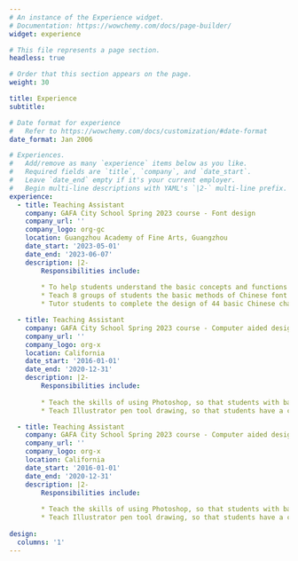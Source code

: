 ```yaml
---
# An instance of the Experience widget.
# Documentation: https://wowchemy.com/docs/page-builder/
widget: experience

# This file represents a page section.
headless: true

# Order that this section appears on the page.
weight: 30

title: Experience
subtitle:

# Date format for experience
#   Refer to https://wowchemy.com/docs/customization/#date-format
date_format: Jan 2006

# Experiences.
#   Add/remove as many `experience` items below as you like.
#   Required fields are `title`, `company`, and `date_start`.
#   Leave `date_end` empty if it's your current employer.
#   Begin multi-line descriptions with YAML's `|2-` multi-line prefix.
experience:
  - title: Teaching Assistant
    company: GAFA City School Spring 2023 course - Font design
    company_url: ''
    company_logo: org-gc
    location: Guangzhou Academy of Fine Arts, Guangzhou
    date_start: '2023-05-01'
    date_end: '2023-06-07'
    description: |2-
        Responsibilities include:
        
        * To help students understand the basic concepts and functions of font design
        * Teach 8 groups of students the basic methods of Chinese font design, and start from copying to innovation.
        * Tutor students to complete the design of 44 basic Chinese characters, and participate in the font design competition.

  - title: Teaching Assistant
    company: GAFA City School Spring 2023 course - Computer aided design
    company_url: ''
    company_logo: org-x
    location: California
    date_start: '2016-01-01'
    date_end: '2020-12-31'
    description: |2-
        Responsibilities include:
        
        * Teach the skills of using Photoshop, so that students with basic 0 have basic image processing ability.
        * Teach Illustrator pen tool drawing, so that students have a certain vector graphics drawing ability.

  - title: Teaching Assistant
    company: GAFA City School Spring 2023 course - Computer aided design
    company_url: ''
    company_logo: org-x
    location: California
    date_start: '2016-01-01'
    date_end: '2020-12-31'
    description: |2-
        Responsibilities include:
        
        * Teach the skills of using Photoshop, so that students with basic 0 have basic image processing ability.
        * Teach Illustrator pen tool drawing, so that students have a certain vector graphics drawing ability.
    
design:
  columns: '1'
---
```

